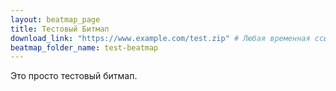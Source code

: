 ```yaml
---
layout: beatmap_page
title: Тестовый Битмап
download_link: "https://www.example.com/test.zip" # Любая временная ссылка
beatmap_folder_name: test-beatmap
---
```

Это просто тестовый битмап.
